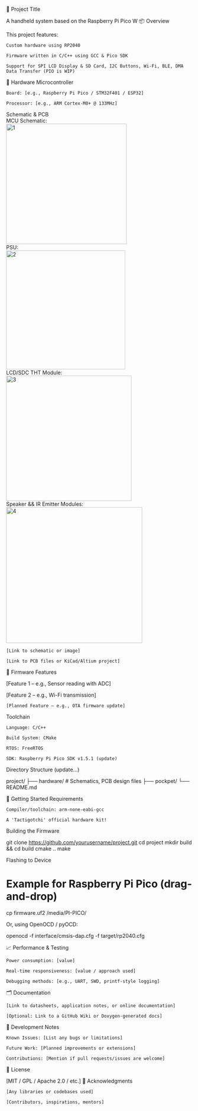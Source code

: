 🚀 Project Title

A handheld system based on the Raspberry Pi Pico W
📦 Overview

This project features:

    Custom hardware using RP2040

    Firmware written in C/C++ using GCC & Pico SDK

    Support for SPI LCD Display & SD Card, I2C Buttons, Wi-Fi, BLE, DMA Data Transfer (PIO is WIP)

🔧 Hardware
Microcontroller

    Board: [e.g., Raspberry Pi Pico / STM32F401 / ESP32]

    Processor: [e.g., ARM Cortex-M0+ @ 133MHz]

Schematic & PCB <br>
MCU Schematic:<br>
<img width="326" alt="1" src="https://github.com/user-attachments/assets/d0a746e9-3831-4cc3-b944-e9d1ea8af4f8" /><br>
PSU:<br>
<img width="322" alt="2" src="https://github.com/user-attachments/assets/8ffa7f0c-2617-413e-8226-36778c42837e" /><br>
LCD/SDC THT Module:<br>
<img width="339" alt="3" src="https://github.com/user-attachments/assets/8f18a6a4-9829-4182-bb9d-3ce469e7dcda" /><br>
Speaker && IR Emitter Modules:<br>
<img width="368" alt="4" src="https://github.com/user-attachments/assets/d947e350-2690-49ce-b9ca-8c25be6bb485" /><br>


    [Link to schematic or image]

    [Link to PCB files or KiCad/Altium project]

🧠 Firmware
Features

[Feature 1 – e.g., Sensor reading with ADC]

[Feature 2 – e.g., Wi-Fi transmission]

    [Planned Feature – e.g., OTA firmware update]

Toolchain

    Language: C/C++

    Build System: CMake

    RTOS: FreeRTOS

    SDK: Raspberry Pi Pico SDK v1.5.1 (update)

Directory Structure (update...)

project/
├── hardware/         # Schematics, PCB design files
├── pockpet/
└── README.md

🚀 Getting Started
Requirements

    Compiler/toolchain: arm-none-eabi-gcc

    A 'Tactigotchi' official hardware kit!

Building the Firmware

git clone https://github.com/yourusername/project.git
cd project
mkdir build && cd build
cmake ..
make

Flashing to Device

# Example for Raspberry Pi Pico (drag-and-drop)
cp firmware.uf2 /media/PI-PICO/

Or, using OpenOCD / pyOCD:

openocd -f interface/cmsis-dap.cfg -f target/rp2040.cfg

📈 Performance & Testing

    Power consumption: [value]

    Real-time responsiveness: [value / approach used]

    Debugging methods: [e.g., UART, SWD, printf-style logging]

🗂️ Documentation

    [Link to datasheets, application notes, or online documentation]

    [Optional: Link to a GitHub Wiki or Doxygen-generated docs]

🧪 Development Notes

    Known Issues: [List any bugs or limitations]

    Future Work: [Planned improvements or extensions]

    Contributions: [Mention if pull requests/issues are welcome]

📜 License

[MIT / GPL / Apache 2.0 / etc.]
🙌 Acknowledgments

    [Any libraries or codebases used]

    [Contributors, inspirations, mentors]
